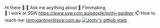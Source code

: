 Hi there 👋
💬 Ask me anything about  🎥  Filmmaking   
🔭 I work at SSW https://www.ssw.com.au/people/jonty-gardner
📫 How to reach me: jontygardner@ssw.com.au
[![Jonty's github stats](https://github-readme-stats.vercel.app/api?username=jontygardner&theme=dark)](https://github.com/jontygardner/github-readme-stats)
